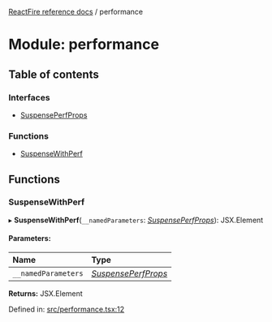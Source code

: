 [ReactFire reference docs](../README.md) / performance

# Module: performance

## Table of contents

### Interfaces

- [SuspensePerfProps](../interfaces/performance.suspenseperfprops.md)

### Functions

- [SuspenseWithPerf](performance.md#suspensewithperf)

## Functions

### SuspenseWithPerf

▸ **SuspenseWithPerf**(`__namedParameters`: [*SuspensePerfProps*](../interfaces/performance.suspenseperfprops.md)): JSX.Element

#### Parameters:

Name | Type |
:------ | :------ |
`__namedParameters` | [*SuspensePerfProps*](../interfaces/performance.suspenseperfprops.md) |

**Returns:** JSX.Element

Defined in: [src/performance.tsx:12](https://github.com/FirebaseExtended/reactfire/blob/main/src/performance.tsx#L12)
